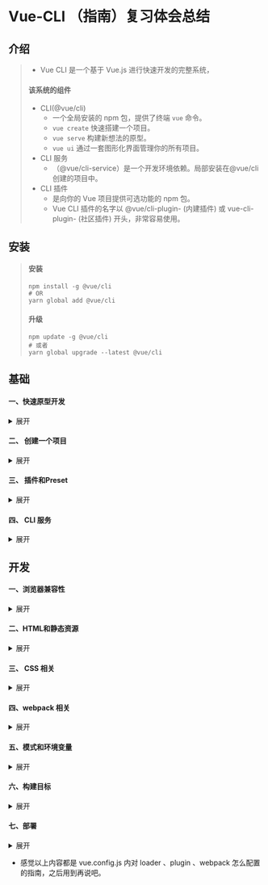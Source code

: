 # Vue-CLI （指南）复习体会总结

## 介绍
> * Vue CLI 是一个基于 Vue.js 进行快速开发的完整系统，
> #### 该系统的组件
> * CLI(@vue/cli)
>   * 一个全局安装的 npm 包，提供了终端 `vue` 命令。
>   * `vue create` 快速搭建一个项目。
>   * `vue serve` 构建新想法的原型。
>   * `vue ui` 通过一套图形化界面管理你的所有项目。
> * CLI 服务
>   * （@vue/cli-service）是一个开发环境依赖。局部安装在@vue/cli创建的项目中。
> * CLI 插件
>   * 是向你的 Vue 项目提供可选功能的 npm 包。
>   * Vue CLI 插件的名字以 @vue/cli-plugin- (内建插件) 或 vue-cli-plugin- (社区插件) 开头，非常容易使用。
> 

## 安装
> #### 安装
> ```shell
> npm install -g @vue/cli
> # OR
> yarn global add @vue/cli
> ```
> 
> #### 升级
> ```shell
> npm update -g @vue/cli
> # 或者
> yarn global upgrade --latest @vue/cli
> ```
>

## 基础

#### 一、快速原型开发
<details>
  <summary>展开</summary>

>    * 你可以使用 `vue serve` 和 `vue build` 进行快速开发，不过需要额外安装一个全局扩展：
> ```shell
> npm install -g @vue/cli-service-global
> ```
> * `vue serve` 使用了和 `vue create` 创建的项目相同的默认设置 (webpack、Babel、PostCSS 和 ESLint)。它会在当前目录自动推导入口文件——入口可以是 main.js、index.js、App.vue 或 app.vue 中的一个。
> * 如果需要，你还可以提供一个 index.html、package.json、安装并使用本地依赖、甚至通过相应的配置文件配置 Babel、PostCSS 和 ESLint。
> 

</details>



#### 二、 创建一个项目
<details>
  <summary>展开</summary>

> ```shell
>  vue create hello-world
> ```
> * 创建过程中会提示选择一个 preset，你可以使用默认的包含了基本的 Babel + ESLint 设置的 preset。
> * 也可以选“手动选择特性”来选取需要的特性，并且，将手动选择的特性保存为可复用的preset。（preset 将会存在用户的 home 目录下一个名为 .vuerc 的 JSON 文件里）
> * 可以通过 `vue ui` 命令以图形化界面创建和管理项目。

</details> 

#### 三、 插件和Preset
<details>
  <summary>展开</summary>

> * **插件**
>   * Vue CLI 使用了一套基于插件的架构。查阅 package.json，就会发现依赖都是以 @vue/cli-plugin- 开头的。插件可以修改 webpack 的内部配置，也可以向 vue-cli-service 注入命令。在项目创建的过程中，绝大部分列出的特性都是通过插件来实现的。
>   * 可以通过 `vue ui` 命令使用 GUI 安装和管理插件。
> * **在现有项目中安装插件**
>   * 在一个已经被创建好的项目中安装一个插件，可以使用 `vue add` 命令。
>   * 推荐在运行 vue add 之前将项目的最新状态提交，因为该命令可能调用插件的文件生成器并很有可能更改你现有的文件。
>   * vue add 用法：
>       ```shell
>       vue add eslint // 解析为 @vue/cli-plugin-eslint
>       vue add apollo // 不带@vue，解析为 vue-cli-plugin-apollo
>       vue add @foo/bar // 解析为 @foo/vue-cli-plugin-bar
>       // 以下命令向被安装的插件传递生成器选项 (这样做会跳过命令提示)：
>       vue add eslint --config airbnb --lintOn save  
>       ```
>   * 如果一个插件已经被安装，你可以使用 `vue invoke` 命令跳过安装过程，只调用它的生成器。
>   * 如果出于一些原因你的插件列在了该项目之外的其它 package.json 文件里，你可以在自己项目的 package.json 里设置：
>       ```json
>       {
>         "vuePlugins": {
>           "service": ["my-commands.js"]
>         }
>       }
>       ```
> * **Preset**
>   * 一个 Vue CLI preset 是一个包含创建新项目所需预定义选项和插件的 JSON 对象，让用户无需在命令提示中选择它们。
>   * 在 `vue create` 过程中保存的 preset 会被放在你的 home 目录下的一个配置文件中 (~/.vuerc)。你可以通过直接编辑这个文件来调整、添加、删除保存好的 preset。
>   * `useConfigFiles:true`： congigs 值的合并到响应文件。
>   * preset 可以显示的指定用到插件的版本,并且推荐此法。
>   * 允许插件的命令提示。方法：在插件选项中指定 `"prompts": true` 来允许注入命令提示。
>   * 通过发布 git repo 将一个 preset 分享给其他开发者。
>   * 加载文件系统中的 Preset。如果 `--preset` 选项的值是一个相对或绝对文件路径，或是以 .json 结尾，则 Vue CLI 会加载本地的 preset。

</details> 



#### 四、 CLI 服务
<details>
  <summary>展开</summary>

> * vue-cli-service serve
>   * 除了通过命令行参数，你也可以使用 vue.config.js 里的 devServer 字段配置开发服务器。
> * vue-cli-service build
>   * 两个命令的命令参数也非常有用。此处不一一赘述。
> * vue-cli-service inspect
>   * 你可以使用 vue-cli-service inspect 来审查一个 Vue CLI 项目的 webpack config。
> * vue-cli-service help
>   * 查看所有的可用命令
>       * 有些 CLI 插件会向 vue-cli-service 注入额外的命令。例如 @vue/cli-plugin-eslint 会注入 `vue-cli-service lint` 命令。
>   * 学习每个命令可用的选项 
> 
>       `vue-cli-service help [command]`
> 
> * 缓存和并行处理
>   * **cache-loader** 会默认为 Vue/Babel/TypeScript 编译开启。文件会缓存在 node_modules/.cache 中——如果你遇到了编译方面的问题，记得先删掉缓存目录之后再试试看。
>   * **thread-loader** 会在多核 CPU 的机器上为 Babel/TypeScript 转译开启。
> * Git Hook  
>   * 安装安装 **yorkie**，在 package.json 的 gitHooks 字段中方便地指定 Git hook。
>   * 注意 yorkie fork 自 husky 并且与后者不兼容。
> * 配置时无需 Eject 
>

</details> 

## 开发

#### 一、浏览器兼容性
<details>
    <summary>展开</summary>

> (内容有点多，理解还有点模糊，暂时不做体会总结，后期理解，用到查阅把)

</details>


#### 二、HTML和静态资源
<details>
    <summary>展开</summary>
> (内容有点多，理解还有点模糊，暂时不做体会总结，后期理解，用到查阅把)

</details>


#### 三、 CSS 相关
<details>
    <summary>展开</summary>

> (内容有点多，理解还有点模糊，暂时不做体会总结，后期理解，用到查阅把)

</details>


#### 四、webpack 相关
<details>
    <summary>展开</summary>

> (内容有点多，理解还有点模糊，暂时不做体会总结，后期理解，用到查阅把)

</details>


#### 五、模式和环境变量
<details>
    <summary>展开</summary>

> (内容有点多，理解还有点模糊，暂时不做体会总结，后期理解，用到查阅把)

</details>


#### 六、构建目标
<details>
    <summary>展开</summary>

> (内容有点多，理解还有点模糊，暂时不做体会总结，后期理解，用到查阅把)

</details>


#### 七、部署
<details>
    <summary>展开</summary>

> (内容有点多，理解还有点模糊，暂时不做体会总结，后期理解，用到查阅把)

</details>

* 感觉以上内容都是 vue.config.js 内对 loader 、plugin 、webpack 怎么配置的指南，之后用到再说吧。 



